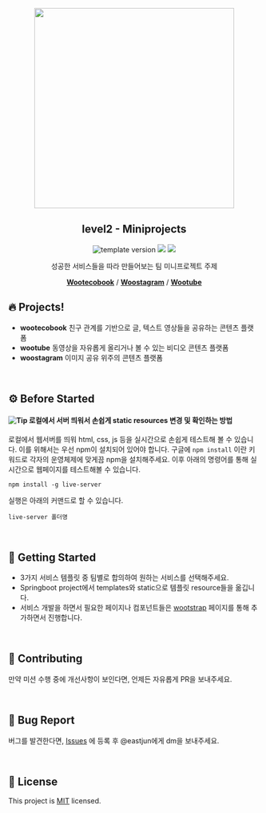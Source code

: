 <p align="middle" >
  <img width="400px;" src="https://user-images.githubusercontent.com/50367798/62032415-8f0be900-b224-11e9-977d-131a9a27edac.png"/>
</p>
<h2 align="middle">level2 - Miniprojects</h2>
<p align="middle">
  <img src="https://img.shields.io/badge/version-0.0.1-blue?style=flat-square" alt="template version"/>
<img src="https://img.shields.io/badge/language-html-blue.svg?style=flat-square"/>
<a href="https://github.com/daybrush/moveable/blob/master/LICENSE" target="_blank">
  <img src="https://img.shields.io/github/license/daybrush/moveable.svg?style=flat-square&label=license&color=08CE5D"/>
  </a>
</p>
<p align="middle">성공한 서비스들을 따라 만들어보는 팀 미니프로젝트 주제</p>
<p align="middle">
    <a href="https://github.com/woowacourse/miniprojects/tree/master/wootecobook"><strong>Wootecobook</strong></a> /
    <a href="https://github.com/woowacourse/miniprojects/tree/master/woostagram"><strong>Woostagram</strong></a> /
    <a href="https://github.com/woowacourse/miniprojects/tree/master/wootube"><strong>Wootube</strong></a>
</p>



## 🔥 Projects!

- **wootecobook** 친구 관계를 기반으로 글, 텍스트 영상들을 공유하는 콘텐츠 플랫폼
- **wootube** 동영상을 자유롭게 올리거나 볼 수 있는 비디오 콘텐츠 플랫폼
- **woostagram** 이미지 공유 위주의 콘텐츠 플랫폼

<br>

## ⚙️ Before Started

#### <img alt="Tip" src="https://img.shields.io/static/v1.svg?label=&message=Tip&style=flat-square&color=673ab8"> 로컬에서 서버 띄워서 손쉽게 static resources 변경 및 확인하는 방법

로컬에서 웹서버를 띄워 html, css, js 등을 실시간으로 손쉽게 테스트해 볼 수 있습니다. 이를 위해서는 우선 npm이 설치되어 있어야 합니다. 구글에 `npm install` 이란 키워드로 각자의 운영체제에 맞게끔 npm을 설치해주세요. 이후 아래의 명령어를 통해 실시간으로 웹페이지를 테스트해볼 수 있습니다.

```
npm install -g live-server
```

실행은 아래의 커맨드로 할 수 있습니다.

```
live-server 폴더명
```

<br>

## 🚀 Getting Started

- 3가지 서비스 템플릿 중 팀별로 합의하여 원하는 서비스를 선택해주세요. 
- Springboot project에서 templates와 static으로 템플릿 resource들을 옮깁니다.
- 서비스 개발을 하면서 필요한 페이지나 컴포넌트들은 [wootstrap](https://woowacourse.github.io/wootstrap/) 페이지를 통해 추가하면서 진행합니다.

<br>

## 👏 Contributing

만약 미션 수행 중에 개선사항이 보인다면, 언제든 자유롭게 PR을 보내주세요. 

<br>

## 🐞 Bug Report

버그를 발견한다면, [Issues](https://github.com/woowacourse/miniprojects/issues) 에 등록 후 @eastjun에게 dm을 보내주세요.

<br>

## 📝 License

This project is [MIT](https://github.com/daybrush/moveable/blob/master/LICENSE) licensed.

